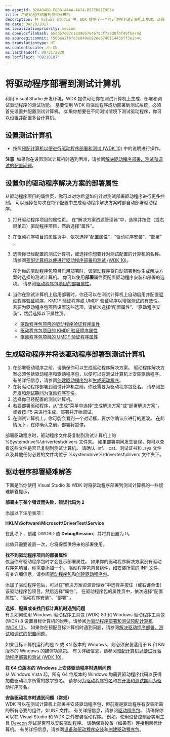 ```yaml
---
ms.assetid: 328404BD-E888-4AAA-AA24-B57FD01E9E54
title: 将驱动程序部署到测试计算机
description: 在 Visual Studio 中，WDK 提供了一个可让你在测试计算机上生成、部署驱动程序的测试功能。
ms.date: 04/20/2017
ms.localizationpriority: medium
ms.openlocfilehash: a5dd67d07c188905764679cf729d0f4f49fbe74d
ms.sourcegitcommit: f500ea2fbfd3e849eb82ee67d011443bff3e2b4c
ms.translationtype: HT
ms.contentlocale: zh-CN
ms.lasthandoff: 08/31/2020
ms.locfileid: "89218187"
---
```

# <a name="deploying-a-driver-to-a-test-computer"></a>将驱动程序部署到测试计算机

利用 Visual Studio 开发环境，WDK 提供可让你在测试计算机上生成、部署和调试驱动程序的测试功能。 基要使用 WDK 将驱动程序成功部署到测试系统，必须首先设置并配置测试计算机。 如果你想要在不同测试情境下测试驱动程序，你可以设置并配置多台计算机。

## <a name="span-idsetting_up_the_test_computerspanspan-idsetting_up_the_test_computerspanspan-idsetting_up_the_test_computerspansetting-up-the-test-computer"></a><span id="Setting_up_the_test_computer"></span><span id="setting_up_the_test_computer"></span><span id="SETTING_UP_THE_TEST_COMPUTER"></span>设置测试计算机


-   按照[预配计算机以便进行驱动程序部署和测试 (WDK 10)](../gettingstarted/provision-a-target-computer-wdk-8-1.md) 中的说明进行操作。

**注意**  如果你在设置测试计算机时遇到困难，请参阅[解决驱动程序部署、测试和调试的配置问题](troubleshooting-configuration-of-driver-deployment--testing-and-debugging.md)。

 

## <a name="span-idsetting_deployment_properties_for_your_driver_solutionspanspan-idsetting_deployment_properties_for_your_driver_solutionspanspan-idsetting_deployment_properties_for_your_driver_solutionspansetting-deployment-properties-for-your-driver-solution"></a><span id="Setting_deployment_properties_for_your_driver_solution"></span><span id="setting_deployment_properties_for_your_driver_solution"></span><span id="SETTING_DEPLOYMENT_PROPERTIES_FOR_YOUR_DRIVER_SOLUTION"></span>设置你的驱动程序解决方案的部署属性


从驱动程序项目的属性页，你可以对你希望如何针对测试部署驱动程序进行更多控制。 可以选择在每次在每个配置中生成驱动程序解决方案时都自动部署驱动程序。

1.  打开驱动程序项目的属性页。 在“解决方案资源管理器”中，选择并按住（或右键单击）驱动程序项目，然后选择“属性”。
2.  在驱动程序项目的属性页中，依次选择“配置属性”、“驱动程序安装”、“部署”  。
3.  选择你已经配置的测试计算机，或选择你想要针对测试配置的计算机的名称。 请参阅[预配计算机以便进行驱动程序部署和测试 (WDK 10)](../gettingstarted/provision-a-target-computer-wdk-8-1.md)。

    在为你的驱动程序包项目启用部署时，该驱动程序将自动部署到你生成解决方案时选择的测试计算机。 你可以使用**部署**属性页配置驱动程序安装和部署的选项。 请参阅[驱动程序包项目的部署属性](deployment-properties-for-driver-projects.md)。

4.  当你在测试计算机上启用部署时，你还可以在测试计算机上自动启用并配置[驱动程序验证程序](../devtest/driver-verifier.md)、KMDF 验证程序或 UMDF 验证程序以增强测试的有效性。 若要为驱动程序包项目设置这些选项，请依次选择“配置属性”、“驱动程序安装”，然后选择以下属性页。
    -   [驱动程序包项目的驱动程序验证程序属性](driver-verifier-properties-for--driver-projects.md)
    -   [驱动程序包项目的 KMDF 验证程序属性](kmdf-verifier-properties-for-driver-package-projects.md)
    -   [驱动程序包项目的 UMDF 验证程序属性](umdf-verifier-properties-for-driver-package-projects.md)

## <a name="span-idbuilding_a_driver_and_deploying_the_driver_to__test_computerspanspan-idbuilding_a_driver_and_deploying_the_driver_to__test_computerspanspan-idbuilding_a_driver_and_deploying_the_driver_to__test_computerspanbuilding-a-driver-and-deploying-the-driver-to-test-computer"></a><span id="Building_a_driver_and_deploying_the_driver_to__test_computer"></span><span id="building_a_driver_and_deploying_the_driver_to__test_computer"></span><span id="BUILDING_A_DRIVER_AND_DEPLOYING_THE_DRIVER_TO__TEST_COMPUTER"></span>生成驱动程序并将该驱动程序部署到测试计算机


1.  在部署驱动程序之前，请确保你可以生成驱动程序解决方案。 驱动程序解决方案必须包括驱动程序和驱动程序包，以便可以在测试计算机上安装驱动程序。 有关详细信息，请参阅[创建驱动程序包](creating-a-driver-package.md)和[生成驱动程序](building-a-driver.md)。
2.  在将驱动程序部署到测试计算机之前，你还需要为驱动程序包签名。 请参阅[在开发和测试期间为驱动程序签名](signing-a-driver-during-development-and-testing.md)。
3.  选择你已经配置的测试计算机。
4.  若要部署驱动程序，从“生成”菜单中选择“生成解决方案”或“部署解决方案”，或者按 F5 来进行生成、部署并开始调试。
5.  在测试计算机上，你可能会看到一个对话框，要求你确认应进行的更改。  在此情况下，在你确认之前，部署将暂停。

部署驱动程序时，驱动程序文件将复制到测试计算机上的 %Systemdrive%\\drivertest\\drivers 文件夹。 如果部署期间发生错误，你可以查看这些文件是否已复制到测试计算机。 请确认 .inf、.cat、测试证书和 .sys 文件以及其他任何必要的文件均位于 %systemdrive%\\drivertest\\drivers 文件夹下。

## <a name="span-idtroubleshooting_driver_deployment_spanspan-idtroubleshooting_driver_deployment_spanspan-idtroubleshooting_driver_deployment_spantroubleshooting-driver-deployment"></a><span id="Troubleshooting_driver_deployment_"></span><span id="troubleshooting_driver_deployment_"></span><span id="TROUBLESHOOTING_DRIVER_DEPLOYMENT_"></span>驱动程序部署疑难解答


下面是当你使用 Visual Studio 和 WDK 时将驱动程序部署到测试计算机的一些疑难解答提示。

**部署由于某个错误而失败，错误代码为 2**

添加以下注册表项：

**HKLM\Software\Microsoft\DriverTest\Service**

在此项下，创建 DWORD 值 **DebugSession**，并将其设置为 0。

此值只需要设置一次，它将保留供将来的部署使用。


<span id="Can_t_find_the_deployment_properties_for_the_driver_project"></span><span id="can_t_find_the_deployment_properties_for_the_driver_project"></span><span id="CAN_T_FIND_THE_DEPLOYMENT_PROPERTIES_FOR_THE_DRIVER_PROJECT"></span>**找不到驱动程序项目的部署属性**  
仅当你有驱动程序包时才会显示部署属性。 如果你的驱动程序解决方案没有驱动程序包项目，你需要添加一个。 驱动程序包包含组件，如安装所需的 INF 文件。 有关详细信息，请参阅[驱动程序包](../install/driver-packages.md)和[创建驱动程序包](creating-a-driver-package.md)。

添加了驱动程序包后，可以在“解决方案资源管理器”中选择并按住（或右键单击）该驱动程序包项目，然后选择“属性”。 在驱动程序包的属性页中，依次选择“配置属性”、“驱动程序安装”、“部署”  。

<span id="Problems_selecting__configuring_or_locating_the_target_computer"></span><span id="problems_selecting__configuring_or_locating_the_target_computer"></span><span id="PROBLEMS_SELECTING__CONFIGURING_OR_LOCATING_THE_TARGET_COMPUTER"></span>**选择、配置或查找目标计算机时遇到问题**  
有关如何使用 Windows 驱动程序工具包 (WDK) 8.1 和 Windows 驱动程序工具包 (WDK) 8 设置目标计算机的说明，请参阅[为驱动程序部署和测试预配计算机 (WDK 10)](../gettingstarted/provision-a-target-computer-wdk-8-1.md)。 如果你在预配目标计算机时遇到问题，请参阅[解决驱动程序部署、测试和调试的配置问题](troubleshooting-configuration-of-driver-deployment--testing-and-debugging.md)。

如果目标计算机运行的是 N 或 KN 版本的 Windows，则必须安装适用于 N 和 KN 版本的 Windows 的媒体功能包。 有关详细信息，请参阅[预配计算机以便进行驱动程序部署和测试 (WDK 10)](../gettingstarted/provision-a-target-computer-wdk-8-1.md)。

<span id="Problems_installing_the_driver_on_64-bit_version_of_Windows"></span><span id="problems_installing_the_driver_on_64-bit_version_of_windows"></span><span id="PROBLEMS_INSTALLING_THE_DRIVER_ON_64-BIT_VERSION_OF_WINDOWS"></span>**在 64 位版本的 Windows 上安装驱动程序时遇到问题**  
从 Windows Vista 起，所有 64 位版本的 Windows 均需要驱动程序代码以获得加载驱动程序所需的数字签名。 请参阅[为驱动程序签名](signing-a-driver.md)和[在开发和测试期间为驱动程序签名](signing-a-driver-during-development-and-testing.md)。

<span id="Problems_installing_the_driver__general_"></span><span id="problems_installing_the_driver__general_"></span><span id="PROBLEMS_INSTALLING_THE_DRIVER__GENERAL_"></span>**安装驱动程序时遇到问题（常规）**  
WDK 可以在测试计算机上部署并安装驱动程序包，但前提是驱动程序有安装所需的所有必要的组件，如 INF 文件。 有关详细信息，请参阅[驱动程序包](../install/driver-packages.md)。 请确保你可以在 Visual Studio 和 WDK 之外安装驱动程序。 例如，使用设备控制台实用工具 [Devcon](../devtest/devcon.md) 测试是否可以安装驱动程序。 请确保将设备（如果有）连接到目标计算机。 有关详细信息，请参阅[设备和驱动程序安装](../install/index.md)和[创建驱动程序包](creating-a-driver-package.md)。